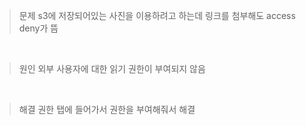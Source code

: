 > 문제
s3에 저장되어있는 사진을 이용하려고 하는데 링크를 첨부해도 access deny가 뜸

<br>

> 원인
외부 사용자에 대한 읽기 권한이 부여되지 않음

<br>

> 해결
권한 탭에 들어가서 권한을 부여해줘서 해결
